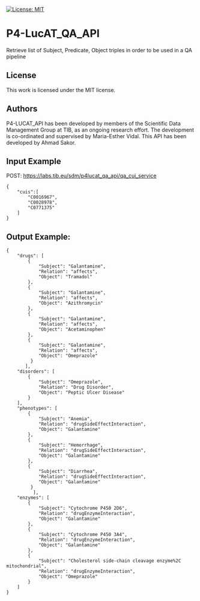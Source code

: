 [![License: MIT](https://img.shields.io/badge/License-MIT-yellow.svg)](LICENSE)
# P4-LucAT_QA_API

Retrieve list of Subject, Predicate, Object triples in order to be used in a QA pipeline

## License
This work is licensed under the MIT license.

## Authors
P4-LUCAT_API has been developed by members of the Scientific Data Management Group at TIB, as an ongoing research effort.
The development is co-ordinated and supervised by Maria-Esther Vidal.
This API has been developed by Ahmad Sakor.

## Input Example
POST:
https://labs.tib.eu/sdm/p4lucat_qa_api/qa_cui_service
```
{
	"cuis":[
		"C0016967",
		"C0028978",
		"C0771375"
	]
}

```

## Output Example:

```
{
    "drugs": [
        {
            "Subject": "Galantamine",
            "Relation": "affects",
            "Object": "Tramadol"
        },
        {
            "Subject": "Galantamine",
            "Relation": "affects",
            "Object": "Azithromycin"
        },
        {
            "Subject": "Galantamine",
            "Relation": "affects",
            "Object": "Acetaminophen"
        },
        {
            "Subject": "Galantamine",
            "Relation": "affects",
            "Object": "Omeprazole"
         }
       ],
    "disorders": [
        {
            "Subject": "Omeprazole",
            "Relation": "Drug Disorder",
            "Object": "Peptic Ulcer Disease"
        }
    ],
    "phenotypes": [
        {
            "Subject": "Anemia",
            "Relation": "drugSideEffectInteraction",
            "Object": "Galantamine"
        },
        {
            "Subject": "Hemorrhage",
            "Relation": "drugSideEffectInteraction",
            "Object": "Galantamine"
        },
        {
            "Subject": "Diarrhea",
            "Relation": "drugSideEffectInteraction",
            "Object": "Galantamine"
         }
          ],
    "enzymes": [
        {
            "Subject": "Cytochrome P450 2D6",
            "Relation": "drugEnzymeInteraction",
            "Object": "Galantamine"
        },
        {
            "Subject": "Cytochrome P450 3A4",
            "Relation": "drugEnzymeInteraction",
            "Object": "Galantamine"
        },
        {
            "Subject": "Cholesterol side-chain cleavage enzyme%2C mitochondrial",
            "Relation": "drugEnzymeInteraction",
            "Object": "Omeprazole"
        }
    ]
}
